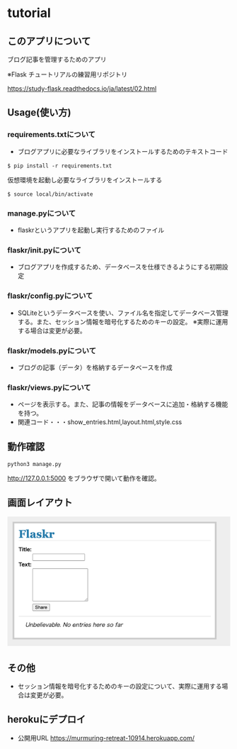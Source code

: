 # tutorial

## このアプリについて

ブログ記事を管理するためのアプリ

※Flask チュートリアルの練習用リポジトリ

https://study-flask.readthedocs.io/ja/latest/02.html

## Usage(使い方)
### requirements.txtについて
- ブログアプリに必要なライブラリをインストールするためのテキストコード
```
$ pip install -r requirements.txt
```


仮想環境を起動し必要なライブラリをインストールする
```
$ source local/bin/activate
```


### manage.pyについて
- flaskrというアプリを起動し実行するためのファイル


### flaskr/__init__.pyについて
- ブログアプリを作成するため、データベースを仕様できるようにする初期設定


### flaskr/config.pyについて
- SQLiteというデータベースを使い、ファイル名を指定してデータベース管理する。また、セッション情報を暗号化するためのキーの設定。
※実際に運用する場合は変更が必要。


### flaskr/models.pyについて
- ブログの記事（データ）を格納するデータベースを作成

### flaskr/views.pyについて
- ページを表示する。また、記事の情報をデータベースに追加・格納する機能を持つ。
- 関連コード・・・show_entries.html,layout.html,style.css

## 動作確認
```
python3 manage.py
```
http://127.0.0.1:5000 をブラウザで開いて動作を確認。

## 画面レイアウト
![チュートリアル](./layout.png)


## その他
- セッション情報を暗号化するためのキーの設定について、実際に運用する場合は変更が必要。

## herokuにデプロイ
- 公開用URL
https://murmuring-retreat-10914.herokuapp.com/